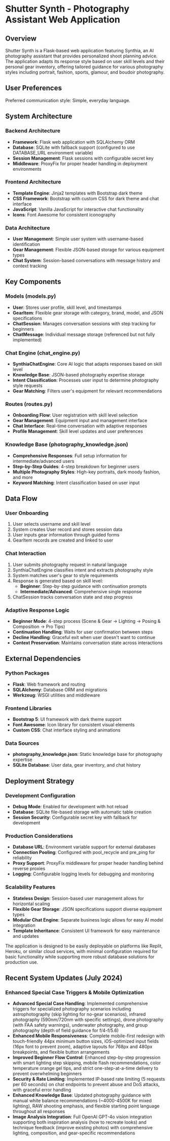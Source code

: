 # Shutter Synth - Photography Assistant Web Application

## Overview

Shutter Synth is a Flask-based web application featuring Synthia, an AI photography assistant that provides personalized shoot planning advice. The application adapts its response style based on user skill levels and their personal gear inventory, offering tailored guidance for various photography styles including portrait, fashion, sports, glamour, and boudoir photography.

## User Preferences

Preferred communication style: Simple, everyday language.

## System Architecture

### Backend Architecture
- **Framework**: Flask web application with SQLAlchemy ORM
- **Database**: SQLite with fallback support (configured to use DATABASE_URL environment variable)
- **Session Management**: Flask sessions with configurable secret key
- **Middleware**: ProxyFix for proper header handling in deployment environments

### Frontend Architecture
- **Template Engine**: Jinja2 templates with Bootstrap dark theme
- **CSS Framework**: Bootstrap with custom CSS for dark theme and chat interface
- **JavaScript**: Vanilla JavaScript for interactive chat functionality
- **Icons**: Font Awesome for consistent iconography

### Data Architecture
- **User Management**: Simple user system with username-based identification
- **Gear Management**: Flexible JSON-based storage for various equipment types
- **Chat System**: Session-based conversations with message history and context tracking

## Key Components

### Models (models.py)
- **User**: Stores user profile, skill level, and timestamps
- **GearItem**: Flexible gear storage with category, brand, model, and JSON specifications
- **ChatSession**: Manages conversation sessions with step tracking for beginners
- **ChatMessage**: Individual message storage (referenced but not fully implemented)

### Chat Engine (chat_engine.py)
- **SynthiaChatEngine**: Core AI logic that adapts responses based on skill level
- **Knowledge Base**: JSON-based photography expertise storage
- **Intent Classification**: Processes user input to determine photography style requests
- **Gear Matching**: Filters user's equipment for relevant recommendations

### Routes (routes.py)
- **Onboarding Flow**: User registration with skill level selection
- **Gear Management**: Equipment input and management interface
- **Chat Interface**: Real-time conversation with adaptive responses
- **Profile Management**: Skill level updates and user preferences

### Knowledge Base (photography_knowledge.json)
- **Comprehensive Responses**: Full setup information for intermediate/advanced users
- **Step-by-Step Guides**: 4-step breakdown for beginner users
- **Multiple Photography Styles**: High-key portraits, dark moody fashion, and more
- **Keyword Matching**: Intent classification based on user input

## Data Flow

### User Onboarding
1. User selects username and skill level
2. System creates User record and stores session data
3. User inputs gear information through guided forms
4. GearItem records are created and linked to user

### Chat Interaction
1. User submits photography request in natural language
2. SynthiaChatEngine classifies intent and extracts photography style
3. System matches user's gear to style requirements
4. Response is generated based on skill level:
   - **Beginner**: Step-by-step guidance with continuation prompts
   - **Intermediate/Advanced**: Comprehensive single response
5. ChatSession tracks conversation state and step progress

### Adaptive Response Logic
- **Beginner Mode**: 4-step process (Scene & Gear → Lighting → Posing & Composition → Pro Tips)
- **Continuation Handling**: Waits for user confirmation between steps
- **Decline Handling**: Graceful exit when user doesn't want to continue
- **Context Preservation**: Maintains conversation state across interactions

## External Dependencies

### Python Packages
- **Flask**: Web framework and routing
- **SQLAlchemy**: Database ORM and migrations
- **Werkzeug**: WSGI utilities and middleware

### Frontend Libraries
- **Bootstrap 5**: UI framework with dark theme support
- **Font Awesome**: Icon library for consistent visual elements
- **Custom CSS**: Chat interface styling and animations

### Data Sources
- **photography_knowledge.json**: Static knowledge base for photography expertise
- **SQLite Database**: User data, gear inventory, and chat history

## Deployment Strategy

### Development Configuration
- **Debug Mode**: Enabled for development with hot reload
- **Database**: SQLite file-based storage with automatic table creation
- **Session Security**: Configurable secret key with fallback for development

### Production Considerations
- **Database URL**: Environment variable support for external databases
- **Connection Pooling**: Configured with pool_recycle and pre_ping for reliability
- **Proxy Support**: ProxyFix middleware for proper header handling behind reverse proxies
- **Logging**: Configurable logging levels for debugging and monitoring

### Scalability Features
- **Stateless Design**: Session-based user management allows for horizontal scaling
- **Flexible Gear Storage**: JSON specifications support diverse equipment types
- **Modular Chat Engine**: Separate business logic allows for easy AI model integration
- **Template Inheritance**: Consistent UI framework for easy maintenance and updates

The application is designed to be easily deployable on platforms like Replit, Heroku, or similar cloud services, with minimal configuration required for basic functionality while supporting more robust database solutions for production use.

## Recent System Updates (July 2024)

### Enhanced Special Case Triggers & Mobile Optimization
- **Advanced Special Case Handling**: Implemented comprehensive triggers for specialized photography scenarios including astrophotography (skip lighting for no-gear scenarios), infrared photography (590nm/720nm with specific settings), drone photography (with FAA safety warnings), underwater photography, and group photography (depth of field guidance for f/4-f/5.6)
- **Enhanced Mobile Responsiveness**: Complete mobile-first redesign with touch-friendly 44px minimum button sizes, iOS-optimized input fields (16px font to prevent zoom), adaptive layouts for 768px and 480px breakpoints, and flexible button arrangements
- **Improved Beginner Flow Control**: Enhanced step-by-step progression with smart lighting step skipping, mobile flash recommendations, color temperature orange gel tips, and strict one-step-at-a-time delivery to prevent overwhelming beginners
- **Security & Rate Limiting**: Implemented IP-based rate limiting (5 requests per 60 seconds) on chat endpoints to prevent abuse and DoS attacks, with graceful error handling
- **Enhanced Knowledge Base**: Updated photography guidance with manual white balance recommendations (~4000-4500K for mixed lighting), RAW shooting emphasis, and flexible starting point language throughout all responses
- **Image Analysis Integration**: Full OpenAI GPT-4o vision integration supporting both inspiration analysis (how to recreate looks) and technique feedback (improve existing photos) with comprehensive lighting, composition, and gear-specific recommendations